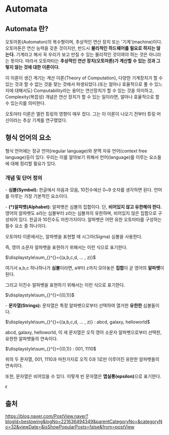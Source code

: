 # Automata

## Automata 란?

<p> 오토마톤(Automaton)의 복수형이며, 추상적인 연산 장치 또는 '기계'(machine)이다. 오토마톤은 연산 능력을 갖춘 것이지만, 반드시 <b>물리적인 하드웨어를 필요로 하지는 않는다.</b> 기계라고 해서 꼭 우리가 보고 만질 수 있는 물리적인 것이여야 하는 것은 아니라는 뜻이다. 따라서 오토마타는 <b>추상적인 연산 장치(오토마톤)가 계산할 수 있는 것과 그렇지 않는 것에 대한 이론이다.</b></p>
 
<p> 이 이론이 생긴 계기는 계산 이론(Theory of Computation), 다양한 기계장치가 할 수 있는 것과 할 수 없는 것을 찾는 것에서 파생되었다.(또는 얼마나 효율적으로 풀 수 있느지에 대해서도) Computability라는 용어는 연산장치가 할 수 있는 것을 의미하고, Complexity(복잡성) 개념은 연산 장치가 할 수 있는 일이라면, 얼마나 효율적으로 할 수 있는지를 의미한다.</p>
 
<p> 오토마타 이론은 엘런 튜링의 영향이 매우 컸다. 그는 이 이론이 나오기 전부터 튜링 머신이라는 추상 기계를 연구했었다.</p>


## 형식 언어의 요소

<p> 형식 언어에는 정규 언어(regular language)와 문맥 자유 언어(context free language)등이 있다. 우리는 이를 알아보기 위해서 언어(language)를 이루는 요소들에 대해 정리할 필요가 있다.

### 개념 및 단어 정의

<p> - <b>심볼(Symbol):</b> 한글에서 자음과 모음, 10진수에선 0~9 숫자를 생각하면 된다. 언어를 이루는 가장 기본적인 요소이다.

<p> - <b>(*)알파벳(Alphabet):</b> 알파벳은 심볼의 집합이다. 단, <b>비어있지 않고 유한해야 한다.</b> 영어의 알파벳도 a라는 심볼부터 z라는 심볼까지 유한하며, 비어있지 않은 집합으로 구성되어 있다. 한글과 10진수도 마찬가지이다. 알파벳은 어떤 유한 오토마타를 구성하는 필수 요소 중 하나이다.</p>

<p> 오토마타 이론에서는, 알파벳을 표현할 때 시그마(Sigma) 심볼을 사용한다.</p>

<p> 즉, 영어 소문자 알파벳을 표현하기 위해서는 이런 식으로 표기한다.</p>
<p></p>

$\displaystyle\sum_{}^{}={(a,b,c,d, ... , z)}$

<p> 여기서 a,b,c 하나하나가 <b>심볼</b>이라면, a부터 z까지 모아놓은 <b>집합</b>이 곧 영어의 <b>알파벳</b>이 된다.</p>

<p>그리고 이진수 알파벳을 표현하기 위해서는 이런 식으로 표기한다.</p>
<p></p>

$\displaystyle\sum_{}^{}={(0,1)}$

<p> - <b> 문자열(Strings):</b> 문자열은 특정 알파벳으로부터 선택하여 열거한 <b>유한한</b> 심볼들이다.
<p></p>

$\displaystyle\sum_{}^{}={(a,b,c,d, ... , z)} : abcd, galaxy, helloworld$

<p> abcd, galaxy, helloworld, 이 세 문자열은 오직 영어 소문자 알파벳으로부터 선택한, 유한한 알파벳들의 연속이다.</p>
<p></p>

$\displaystyle\sum_{}^{}={(0,1)} : 001, 1110$

<p>위의 두 문자열, 001, 1110과 마찬가지로 오직 0과 1로만 이루어진 유한한 알파벳들의 연속이다.</p>
<p>또한, 문자열은 비어있을 수 있다. 이렇게 빈 문자열은 <b>앱실롱(epsilon)</b>으로 표기한다.

$\epsilon$


## 출처
https://blog.naver.com/PostView.naver?blogId=bestowing&logNo=221636494349&parentCategoryNo=&categoryNo=32&viewDate=&isShowPopularPosts=false&from=postView